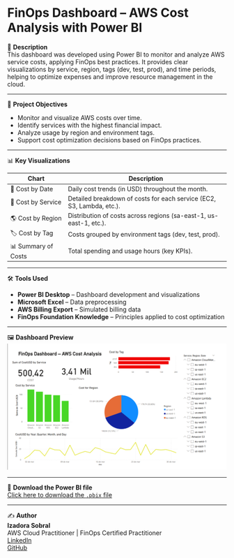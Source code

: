 # FinOps Dashboard – AWS Cost Analysis with Power BI

📄 **Description**  
This dashboard was developed using Power BI to monitor and analyze AWS service costs, applying FinOps best practices. It provides clear visualizations by service, region, tags (dev, test, prod), and time periods, helping to optimize expenses and improve resource management in the cloud.

---

🎯 **Project Objectives**  
- Monitor and visualize AWS costs over time.  
- Identify services with the highest financial impact.  
- Analyze usage by region and environment tags.  
- Support cost optimization decisions based on FinOps practices.

---

📊 **Key Visualizations**

| Chart               | Description                                                    |
|--------------------|----------------------------------------------------------------|
| 📅 Cost by Date     | Daily cost trends (in USD) throughout the month.               |
| 🔧 Cost by Service  | Detailed breakdown of costs for each service (EC2, S3, Lambda, etc.). |
| 🌎 Cost by Region   | Distribution of costs across regions (sa-east-1, us-east-1, etc.). |
| 🏷 Cost by Tag      | Costs grouped by environment tags (dev, test, prod).           |
| 📊 Summary of Costs | Total spending and usage hours (key KPIs).                     |

---

🛠 **Tools Used**  
- **Power BI Desktop** – Dashboard development and visualizations  
- **Microsoft Excel** – Data preprocessing  
- **AWS Billing Export** – Simulated billing data  
- **FinOps Foundation Knowledge** – Principles applied to cost optimization  

---

🖼 **Dashboard Preview**  
![Dashboard Preview](images/dashboard-preview.png.png)

---

📁 **Download the Power BI file**  
[Click here to download the `.pbix` file](FinOps%20Dashboard.pbix)

---

✍️ **Author**  
**Izadora Sobral**  
AWS Cloud Practitioner | FinOps Certified Practitioner  
[LinkedIn](https://www.linkedin.com/in/izadora-sobral)  
[GitHub](https://github.com/izadorasobral)
